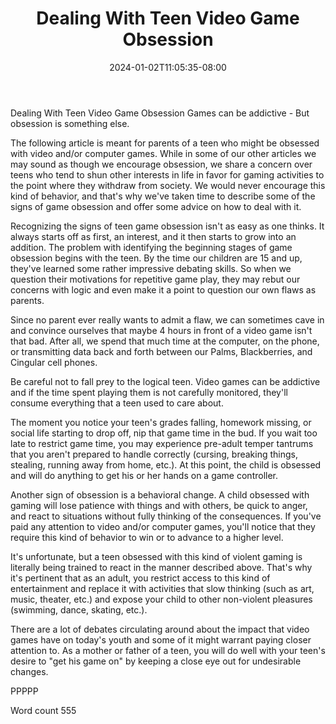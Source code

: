 ﻿---
title: "Dealing With Teen Video Game Obsession"
date: 2024-01-02T11:05:35-08:00
description: "TXT Tips for Web Success"
featured_image: "/images/TXT.jpg"
tags: ["TXT"]
---

Dealing With Teen Video Game Obsession
Games can be addictive - But obsession is something else.

The following article is meant for parents of a teen who might be obsessed with video and/or computer games. While in some of our other articles we may sound as though we encourage obsession, we share a concern over teens who tend to shun other interests in life in favor for gaming activities to the point where they withdraw from society. We would never encourage this kind of behavior, and that's why we've taken time to describe some of the signs of game obsession and offer some advice on how to deal with it.

Recognizing the signs of teen game obsession isn't as easy as one thinks. It always starts off as first, an interest, and it then starts to grow into an addition. The problem with identifying the beginning stages of game obsession begins with the teen. By the time our children are 15 and up, they've learned some rather impressive debating skills. So when we question their motivations for repetitive game play, they may rebut our concerns with logic and even make it a point to question our own flaws as parents. 

Since no parent ever really wants to admit a flaw, we can sometimes cave in and convince ourselves that maybe 4 hours in front of a video game isn't that bad. After all, we spend that much time at the computer, on the phone, or transmitting data back and forth between our Palms, Blackberries, and Cingular cell phones. 

Be careful not to fall prey to the logical teen. Video games can be addictive and if the time spent playing them is not carefully monitored, they'll consume everything that a teen used to care about. 

The moment you notice your teen's grades falling, homework missing, or social life starting to drop off, nip that game time in the bud. If you wait too late to restrict game time, you may experience pre-adult temper tantrums that you aren't prepared to handle correctly (cursing, breaking things, stealing, running away from home, etc.). At this point, the child is obsessed and will do anything to get his or her hands on a game controller.

Another sign of obsession is a behavioral change. A child obsessed with gaming will lose patience with things and with others, be quick to anger, and react to situations without fully thinking of the consequences. If you've paid any attention to video and/or computer games, you'll notice that they require this kind of behavior to win or to advance to a higher level. 

It's unfortunate, but a teen obsessed with this kind of violent gaming is literally being trained to react in the manner described above. That's why it's pertinent that as an adult, you restrict access to this kind of entertainment and replace it with activities that slow thinking (such as art, music, theater, etc.) and expose your child to other non-violent pleasures (swimming, dance, skating, etc.).

There are a lot of debates circulating around about the impact that video games have on today's youth and some of it might warrant paying closer attention to. As a mother or father of a teen, you will do well with your teen's desire to "get his game on" by keeping a close eye out for undesirable changes. 

PPPPP

Word count 555

